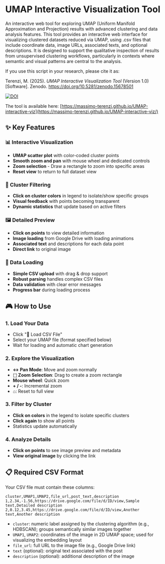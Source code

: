 # UMAP Interactive Visualization Tool

An interactive web tool for exploring UMAP (Uniform Manifold Approximation and Projection) results with advanced clustering and data analysis features. This tool provides an interactive web interface for visualizing clustered datasets reduced via UMAP, using .csv files that include coordinate data, image URLs, associated texts, and optional descriptions. It is designed to support the qualitative inspection of results from unsupervised clustering workflows, particularly in contexts where semantic and visual patterns are central to the analysis.

If you use this script in your research, please cite it as:

Terenzi, M. (2025). *UMAP Interactive Visualization Tool* (Version 1.0) [Software]. Zenodo. https://doi.org/10.5281/zenodo.15678501

[![DOI](https://zenodo.org/badge/1000430412.svg)](https://doi.org/10.5281/zenodo.15678501)

The tool is available here: [https://massimo-terenzi.github.io/UMAP-interactive-viz](https://massimo-terenzi.github.io/UMAP-interactive-viz/)

## ✨ Key Features

### 📊 Interactive Visualization
- **UMAP scatter plot** with color-coded cluster points
- **Smooth zoom and pan** with mouse wheel and dedicated controls
- **Zoom selection** - Draw a rectangle to zoom into specific areas
- **Reset view** to return to full dataset view

### 🎯 Cluster Filtering
- **Click on cluster colors** in legend to isolate/show specific groups
- **Visual feedback** with points becoming transparent
- **Dynamic statistics** that update based on active filters

### 🖼️ Detailed Preview
- **Click on points** to view detailed information
- **Image loading** from Google Drive with loading animations
- **Associated text** and descriptions for each data point
- **Direct link** to original image

### 📁 Data Loading
- **Simple CSV upload** with drag & drop support
- **Robust parsing** handles complex CSV files
- **Data validation** with clear error messages
- **Progress bar** during loading process

## 🎮 How to Use

### 1. Load Your Data
- Click "📁 Load CSV File"
- Select your UMAP file (format specified below)
- Wait for loading and automatic chart generation

### 2. Explore the Visualization
- **↔ Pan Mode**: Move and zoom normally
- **⬚ Zoom Selection**: Drag to create a zoom rectangle
- **Mouse wheel**: Quick zoom
- **+ / -**: Incremental zoom
- **⌂**: Reset to full view

### 3. Filter by Cluster
- **Click on colors** in the legend to isolate specific clusters
- **Click again** to show all points
- Statistics update automatically

### 4. Analyze Details
- **Click on points** to see image preview and metadata
- **View original image** by clicking the link

## 📋 Required CSV Format

Your CSV file must contain these columns:

```csv
cluster,UMAP1,UMAP2,file_url,post_text,description
1,2.34,-1.56,https://drive.google.com/file/d/ID/view,Sample text,Detailed description
2,0.12,3.45,https://drive.google.com/file/d/ID/view,Another text,Another description
```
- `cluster`: numeric label assigned by the clustering algorithm (e.g., HDBSCAN); groups semantically similar images together  
- `UMAP1`, `UMAP2`: coordinates of the image in 2D UMAP space; used for visualizing the embedding layout
- `file_url`: full URL to the image file (e.g., Google Drive link)  
- `text` (optional): original text associated with the post  
- `description` (optional): additional description of the image
